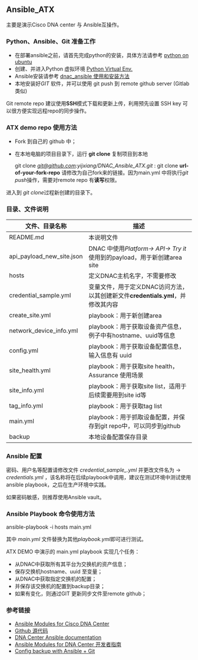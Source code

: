 ## Ansible_ATX

主要是演示Cisco DNA center 与 Ansible互操作。

### Python、Ansible、Git 准备工作

- 在部署ansible之前，请首先完成python的安装，具体方法请参考 [ python on ubuntu ](https://github.com/yijxiang/python-on-ubuntu)
- 创建、并进入Python 虚拟环境 [ Python Virtual Env. ]( https://github.com/yijxiang/python-on-ubuntu/blob/main/Python%20%E8%99%9A%E6%8B%9F%E7%8E%AF%E5%A2%83%20-%20venv.md)
- Ansible安装请参考 [ dnac_ansible 使用和安装方法 ](https://github.com/yijxiang/python-on-ubuntu/blob/main/dnac_ansible%20%E4%BD%BF%E7%94%A8%E5%92%8C%E5%AE%89%E8%A3%85%E6%96%B9%E6%B3%95.md)
- 本地安装好*GIT* 软件，并可以使用 git push 到 remote github server (Gitlab类似)

Git remote repo 建议使用**SSH**模式下载和更新上传，利用预先设置 SSH key 可以很方便实现远程repo的同步操作。


### ATX demo repo 使用方法

- Fork 到自己的 github 中；
- 在本地电脑的项目目录下，运行 **git clone** 复制项目到本地

  git clone *git@github.com:yijxiang/DNAC_Ansible_ATX.git* : git clone **url-of-your-fork-repo** 请修改为自己fork来的链接。因为main.yml 中将执行*git push*操作，需要对remote repo 有**读写**权限。

进入到 *git clone*过程新创建的目录下。


### 目录、文件说明

文件、目录名称 | 描述
------------ | -------------
README.md |   本说明文件
api_payload_new_site.json |  DNAC 中使用*Platform-> API-> Try it*使用到的payload，用于新创建area site
hosts |  定义DNAC主机名字，不需要修改
credential_sample.yml |  变量文件，用于定义DNAC访问方法，以其创建新文件**credentials.yml**，并修改其内容
create_site.yml |  playbook：用于新创建area 
network_device_info.yml |  playbook：用于获取设备资产信息，例子中有hostname、uuid等信息
config.yml |  playbook：用于获取设备配置信息，输入信息有 uuid
site_health.yml |  playbook：用于获取site health，Assurance 使用场景
site_info.yml |  playbook：用于获取site list，适用于后续需要用到site id等
tag_info.yml |  playbook：用于获取tag list
main.yml |  playbook：用于抓取设备配置，并保存到git repo中，可以同步到github
backup |  本地设备配置保存目录


### Ansible 配置

密码、用户名等配置请修改文件 *credential_sample_.yml* 并更改文件名为 -> *credentials.yml* ，该名称将在后续playbook中调用，建议在测试环境中测试使用 ansible playbook，之后在生产环境中实践。

如果密码敏感，则推荐使用Ansible vault。


### Ansible Playbook 命令使用方法

ansible-playbook -i hosts main.yml

其中 *main.yml* 文件替换为其他*playbook.yml*即可进行测试。

ATX DEMO 中演示的 main.yml playbook 实现几个任务：
- 从DNAC中获取所有其平台为交换机的资产信息；
- 保存交换机hostname、uuid 至变量；
- 从DNAC中获取指定交换机的配置；
- 并保存该交换机的配置到backup目录；
- 如果有变化，则通过GIT 更新同步文件至remote github；


### 参考链接


- [Ansible Modules for Cisco DNA Center ](https://galaxy.ansible.com/cisco/dnac)
- [ Github 源代码 ](https://github.com/cisco-en-programmability/dnacenter-ansible)
- [ DNA Center Ansible documentation ](https://cisco-en-programmability.github.io/dnacenter-ansible/main/index.html)
- [ Ansible Modules for DNA Center 开发者指南 ](https://developer.cisco.com/docs/dna-center/?utm_campaign=dnac-padm&utm_source=padm-ww&utm_medium=dnac-blog-docs#!ansible)
- [ Config backup with Ansible + Git ](https://nwmichl.net/2020/03/09/configbackup-with-ansible-git/)

